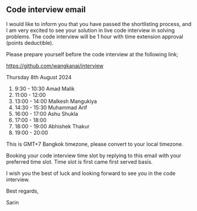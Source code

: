 ## Code interview email

I would like to inform you that you have passed the shortlisting process, and I am very excited to see your solution in live code interview in solving problems. The code interview will be 1 hour with time extension approval (points deductible).

Please prepare yourself before the code interview at the following link;

https://github.com/wangkanai/interview        
      
Thursday 8th August 2024

1.  9:30 - 10:30  Amad Malik
2. 11:00 - 12:00  
3. 13:00 - 14:00  Malkesh Mangukiya
4. 14:30 - 15:30  Muhammad Arif
5. 16:00 - 17:00  Ashu Shukla
6. 17:00 - 18:00  
7. 18:00 - 19:00  Abhishek Thakur 
8. 19:00 - 20:00

This is GMT+7 Bangkok timezone, please convert to your local timezone.

Booking your code interview time slot by replying to this email with your preferred time slot. Time slot is first came first served basis.

I wish you the best of luck and looking forward to see you in the code interview.

Best regards,

Sarin